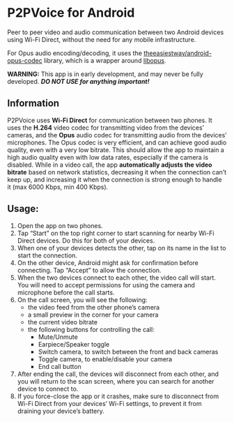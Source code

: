 # P2PVoice for Android

Peer to peer video and audio communication between two Android devices using Wi-Fi Direct, without the need for any mobile infrastructure.

For Opus audio encoding/decoding, it uses the [theeasiestway/android-opus-codec](https://github.com/theeasiestway/android-opus-codec) library, which is a wrapper around [libopus](https://opus-codec.org/release/stable/2019/04/12/libopus-1_3_1.html).

**WARNING:** This app is in early development, and may never be fully developed. ***DO NOT USE for anything important!***

## Information

P2PVoice uses **Wi-Fi Direct** for communication between two phones. It uses the **H.264** video codec for transmitting video from the devices’ cameras, and the **Opus** audio codec for transmitting audio from the devices’ microphones. The Opus codec is very efficient, and can achieve good audio quality, even with a very low bitrate. This should allow the app to maintain a high audio quality even with low data rates, especially if the camera is disabled. While in a video call, the app **automatically adjusts the video bitrate** based on network statistics, decreasing it when the connection can’t keep up, and increasing it when the connection is strong enough to handle it (max 6000 Kbps, min 400 Kbps).


## Usage:

1. Open the app on two phones.
2. Tap “Start” on the top right corner to start scanning for nearby Wi-Fi Direct devices. Do this for both of your devices.
3. When one of your devices detects the other, tap on its name in the list to start the connection.
4. On the other device, Android might ask for confirmation before connecting. Tap “Accept” to allow the connection.
5. When the two devices connect to each other, the video call will start. You will need to accept permissions for using the camera and microphone before the call starts.
6. On the call screen, you will see the following:
    - the video feed from the other phone’s camera
    - a small preview in the corner for your camera
    - the current video bitrate
    - the following buttons for controlling the call:
        - Mute/Unmute
        - Earpiece/Speaker toggle
        - Switch camera, to switch between the front and back cameras
        - Toggle camera, to enable/disable your camera
        - End call button
7. After ending the call, the devices will disconnect from each other, and you will return to the scan screen, where you can search for another device to connect to.
8. If you force-close the app or it crashes, make sure to disconnect from Wi-Fi Direct from your devices’ Wi-Fi settings, to prevent it from draining your device’s battery.
